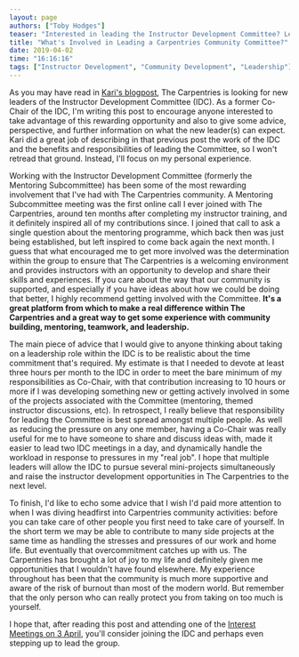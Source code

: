 ```yaml
---
layout: page
authors: ["Toby Hodges"]
teaser: "Interested in leading the Instructor Development Committee? Learn more about the Committee and read some advice from a former Co-Chair."
title: "What's Involved in Leading a Carpentries Community Committee?"
date: 2019-04-02
time: "16:16:16"
tags: ["Instructor Development", "Community Development", "Leadership"]
---
```


As you may have read in [Kari's blogpost](https://carpentries.org/blog/2019/03/IDC-leadership-recruitment/),
The Carpentries is looking for new leaders of the Instructor Development Committee (IDC).
As a former Co-Chair of the IDC,
I'm writing this post to encourage anyone interested to take advantage of this rewarding opportunity and also to give some advice, perspective,
and further information on what the new leader(s) can expect.
Kari did a great job of describing in that previous post the work of the IDC
and the benefits and responsibilities of leading the Committee,
so I won't retread that ground.
Instead, I'll focus on my personal experience.

Working with the Instructor Development Committee
(formerly the Mentoring Subcommittee)
has been some of the most rewarding involvement that I've had
with The Carpentries community.
A Mentoring Subcommittee meeting was the first online call I ever
joined with The Carpentries,
around ten months after completing my instructor training,
and it definitely inspired all of my contributions since.
I joined that call to ask a single question about the mentoring programme,
which back then was just being established,
but left inspired to come back again the next month.
I guess that what encouraged me to get more involved was the determination
within the group to ensure that The Carpentries is a welcoming environment
and provides instructors with an opportunity to develop and share their skills
and experiences.
If you care about the way that our community is supported,
and especially if you have ideas about how we could be doing that better,
I highly recommend getting involved with the Committee.
__It's a great platform from which to make a real difference within The Carpentries
and a great way to get some experience with community building, mentoring, teamwork,
and leadership.__

The main piece of advice that I would give to anyone thinking about
taking on a leadership role within the IDC is to be realistic about
the time commitment that's required.
My estimate is that I needed to devote at least three hours per month to the IDC
in order to meet the bare minimum of my responsibilities as Co-Chair,
with that contribution increasing to 10 hours or more if I was developing something
new or getting actively involved in some of the projects associated with the Committee
(mentoring, themed instructor discussions, etc).
In retrospect, I really believe that responsibility for leading the Committee is
best spread amongst multiple people.
As well as reducing the pressure on any one member,
having a Co-Chair was really useful for me to have someone to share and discuss ideas with,
made it easier to lead two IDC meetings in a day,
and dynamically handle the workload in response to pressures in my "real job".
I hope that multiple leaders will allow the IDC to pursue several mini-projects simultaneously
and raise the instructor development opportunities in The Carpentries to the next level.

To finish,
I'd like to echo some advice that I wish I'd paid more attention to when I was
diving headfirst into Carpentries community activities:
before you can take care of other people you first need to take care of yourself.
In the short term we may be able to contribute to many side projects
at the same time as handling the stresses and pressures of our work and home life.
But eventually that overcommitment catches up with us.
The Carpentries has brought a lot of joy to my life and
definitely given me opportunities that I wouldn't have found elsewhere.
My experience throughout has been
that the community is much more supportive and aware of the risk of burnout than
most of the modern world.
But remember that the only person who can really protect you from taking on too much is yourself.

I hope that,
after reading this post
and attending one of the [Interest Meetings on 3 April](https://pad.carpentries.org/instructor-development),
you'll consider joining the IDC and perhaps even stepping up to lead the group.

